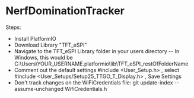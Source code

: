 # NerfDominationTracker

Steps:
- Install PlatformIO
- Download Library "TFT_eSPI"
- Navigate to the TFT_eSPI Library folder in your users directory
-- In Windows, this would be C:\Users\YOUR_USERNAME\.platformio\lib\TFT_eSPI_restOfFolderName
- Comment out the default settings #include <User_Setup.h> , select #include <User_Setups/Setup25_TTGO_T_Display.h> , Save Settings
- Don't track changes on the WiFiCredentials file:  git update-index --assume-unchanged WifiCredentials.h